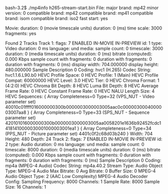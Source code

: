 bash-3.2$ ./mp4info h265-stream-start.bin
File:
  major brand:      mp42
  minor version:    0
  compatible brand: mp42
  compatible brand: mp41
  compatible brand: isom
  compatible brand: iso2
  fast start:       yes

Movie:
  duration:   0 (movie timescale units)
  duration:   0 (ms)
  time scale: 3000
  fragments:  yes

Found 2 Tracks
Track 1:
  flags:        7 ENABLED IN-MOVIE IN-PREVIEW
  id:           1
  type:         Video
  duration: 0 ms
  language: und
  media:
    sample count: 0
    timescale:    3000
    duration:     0 (media timescale units)
    duration:     0 (ms)
    bitrate (computed): 0.000 Kbps
    sample count with fragments: 0
    duration with fragments:     0
    duration with fragments:     0 (ms)
  display width:  704.000000
  display height: 480.000000
  Sample Description 0
    Coding:       hvc1 (H.265)
    Codec String: hvc1.1.6.L90.b0
    HEVC Profile Space:       0
    HEVC Profile:             1 (Main)
    HEVC Profile Compat:      60000000
    HEVC Level:               3.0
    HEVC Tier:                0
    HEVC Chroma Format:       1 (4:2:0)
    HEVC Chroma Bit Depth:    8
    HEVC Luma Bit Depth:      8
    HEVC Average Frame Rate:  0
    HEVC Constant Frame Rate: 0
    HEVC NALU Length Size:    4
    HEVC Sequences:
      {
        Array Completeness=0
        Type=32 (VPS_NUT - Video parameter set)
        40010c01ffff016000000300b0000003000003005aac0c0000030004000003007aa8
      }
      {
        Array Completeness=0
        Type=33 (SPS_NUT - Sequence parameter set)
        420101016000000300b0000003000003005aa0058201e1636b92452fcdc14181410000030001000003001ea1
      }
      {
        Array Completeness=0
        Type=34 (PPS_NUT - Picture parameter set)
        4401c0f2c68d03b240
      }
    Width:       704
    Height:      480
    Depth:       24
Track 2:
  flags:        7 ENABLED IN-MOVIE IN-PREVIEW
  id:           2
  type:         Audio
  duration: 0 ms
  language: und
  media:
    sample count: 0
    timescale:    8000
    duration:     0 (media timescale units)
    duration:     0 (ms)
    bitrate (computed): 0.000 Kbps
    sample count with fragments: 0
    duration with fragments:     0
    duration with fragments:     0 (ms)
  Sample Description 0
    Coding:       mp4a (MPEG-4 Audio)
    Codec String: mp4a.40.2
    Stream Type: Audio
    Object Type: MPEG-4 Audio
    Max Bitrate: 0
    Avg Bitrate: 0
    Buffer Size: 0
    MPEG-4 Audio Object Type: 2 (AAC Low Complexity)
    MPEG-4 Audio Decoder Config:
      Sampling Frequency: 8000
      Channels: 1
    Sample Rate: 8000
    Sample Size: 16
    Channels:    1
